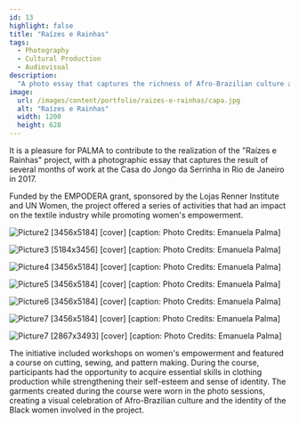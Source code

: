 ```yaml
---
id: 13
highlight: false
title: "Raízes e Rainhas"
tags:
  - Photography
  - Cultural Production
  - Audiovisual
description:
  "A photo essay that captures the richness of Afro-Brazilian culture and highlights the beauty and strength of the women who participated in this empowerment process."
image:
  url: /images/content/portfolio/raizes-e-rainhas/capa.jpg
  alt: "Raízes e Rainhas"
  width: 1200
  height: 628
---
```


<Titulo/>

<Tags />

<RedesSociais />

<IconeCompartilhar />

<ImagemPrincipal />

It is a pleasure for PALMA to contribute to the realization of the "Raízes e Rainhas" project, with a photographic essay that captures the result of several months of work at the Casa do Jongo da Serrinha in Rio de Janeiro in 2017.

Funded by the EMPODERA grant, sponsored by the Lojas Renner Institute and UN Women, the project offered a series of activities that had an impact on the textile industry while promoting women's empowerment.

<Galeria>

  ![Picture2 [3456x5184] [cover] [caption: Photo Credits: Emanuela Palma]](/images/content/portfolio/raizes-e-rainhas/foto-02.jpg)

  ![Picture3 [5184x3456] [cover] [caption: Photo Credits: Emanuela Palma]](/images/content/portfolio/raizes-e-rainhas/foto-03.jpg)

  ![Picture4 [3456x5184] [cover] [caption: Photo Credits: Emanuela Palma]](/images/content/portfolio/raizes-e-rainhas/foto-04.jpg)

  ![Picture5 [3456x5184] [cover] [caption: Photo Credits: Emanuela Palma]](/images/content/portfolio/raizes-e-rainhas/foto-05.jpg)

  ![Picture6 [3456x5184] [cover] [caption: Photo Credits: Emanuela Palma]](/images/content/portfolio/raizes-e-rainhas/foto-06.jpg)

  ![Picture7 [3456x5184] [cover] [caption: Photo Credits: Emanuela Palma]](/images/content/portfolio/raizes-e-rainhas/foto-07.jpg)

  ![Picture7 [2867x3493] [cover] [caption: Photo Credits: Emanuela Palma]](/images/content/portfolio/raizes-e-rainhas/foto-08.jpg)

</Galeria>

The initiative included workshops on women's empowerment and featured a course on cutting, sewing, and pattern making. During the course, participants had the opportunity to acquire essential skills in clothing production while strengthening their self-esteem and sense of identity. The garments created during the course were worn in the photo sessions, creating a visual celebration of Afro-Brazilian culture and the identity of the Black women involved in the project.

<BotaoCompartilhar />

<Espaco altura="40px" />
